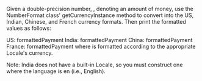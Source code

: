 Given a double-precision number, , denoting an amount of money, use the NumberFormat class' getCurrencyInstance method to convert  into the US, Indian, Chinese, and French currency formats. Then print the formatted values as follows:

US: formattedPayment
India: formattedPayment
China: formattedPayment
France: formattedPayment
where  is  formatted according to the appropriate Locale's currency.

Note: India does not have a built-in Locale, so you must construct one where the language is en (i.e., English).